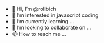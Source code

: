 - 👋 Hi, I’m @rollbich
- 👀 I’m interested in javascript coding
- 🌱 I’m currently learning ...
- 💞️ I’m looking to collaborate on ...
- 📫 How to reach me ...

<!---
rollbich/rollbich is a ✨ special ✨ repository because its `README.md` (this file) appears on your GitHub profile.
You can click the Preview link to take a look at your changes.
--->
